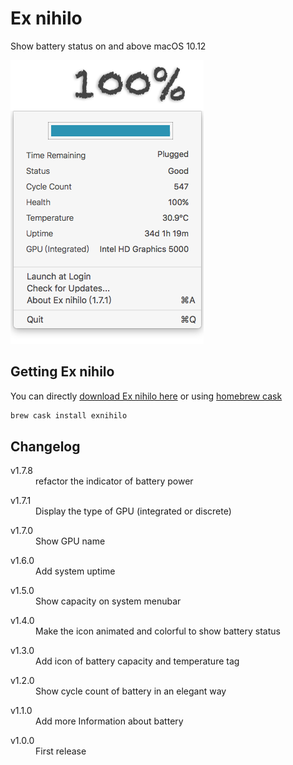 # Ex nihilo

Show battery status on and above macOS 10.12

![Screenshot][1]

## Getting Ex nihilo

You can directly [download Ex nihilo here][2] or using [homebrew cask][3]

```sh
brew cask install exnihilo
```

## Changelog

<dl>
  <dt>v1.7.8</dt>
  <dd>refactor the indicator of battery power</dd>
</dl>
<dl>
  <dt>v1.7.1</dt>
  <dd>Display the type of GPU (integrated or discrete)</dd>
</dl>
<dl>
  <dt>v1.7.0</dt>
  <dd>Show GPU name</dd>
</dl>
<dl>
  <dt>v1.6.0</dt>
  <dd>Add system uptime</dd>
</dl>
<dl>
  <dt>v1.5.0</dt>
  <dd>Show capacity on system menubar</dd>
</dl>
<dl>
  <dt>v1.4.0</dt>
  <dd>Make the icon animated and colorful to show battery status</dd>
</dl>
<dl>
  <dt>v1.3.0</dt>
  <dd>Add icon of battery capacity and temperature tag</dd>
</dl>
<dl>
  <dt>v1.2.0</dt>
  <dd>Show cycle count of battery in an elegant way</dd>
</dl>
<dl>
  <dt>v1.1.0</dt>
  <dd>Add more Information about battery</dd>
</dl>
<dl>
  <dt>v1.0.0</dt>
  <dd>First release</dd>
</dl>

[1]: https://github.com/Vayn/ex-nihilo/blob/master/release/Screenshot.png?raw=true
[2]: https://github.com/Vayn/ex-nihilo/releases/latest
[3]: https://github.com/caskroom/homebrew-cask
